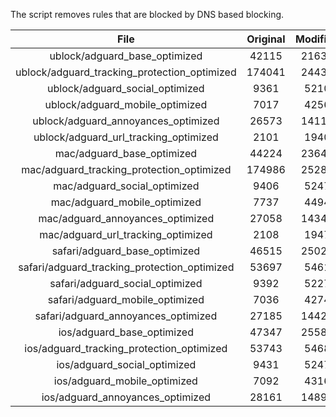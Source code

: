 The script removes rules that are blocked by DNS based blocking.


| File | Original | Modified |
|:----:|:-----:|:-----:|
| ublock/adguard_base_optimized | 42115 | 21630 |
| ublock/adguard_tracking_protection_optimized | 174041 | 24433 |
| ublock/adguard_social_optimized | 9361 | 5210 |
| ublock/adguard_mobile_optimized | 7017 | 4256 |
| ublock/adguard_annoyances_optimized | 26573 | 14110 |
| ublock/adguard_url_tracking_optimized | 2101 | 1940 |
| mac/adguard_base_optimized | 44224 | 23641 |
| mac/adguard_tracking_protection_optimized | 174986 | 25286 |
| mac/adguard_social_optimized | 9406 | 5247 |
| mac/adguard_mobile_optimized | 7737 | 4494 |
| mac/adguard_annoyances_optimized | 27058 | 14347 |
| mac/adguard_url_tracking_optimized | 2108 | 1947 |
| safari/adguard_base_optimized | 46515 | 25026 |
| safari/adguard_tracking_protection_optimized | 53697 | 5461 |
| safari/adguard_social_optimized | 9392 | 5227 |
| safari/adguard_mobile_optimized | 7036 | 4274 |
| safari/adguard_annoyances_optimized | 27185 | 14421 |
| ios/adguard_base_optimized | 47347 | 25581 |
| ios/adguard_tracking_protection_optimized | 53743 | 5468 |
| ios/adguard_social_optimized | 9431 | 5247 |
| ios/adguard_mobile_optimized | 7092 | 4316 |
| ios/adguard_annoyances_optimized | 28161 | 14891 |